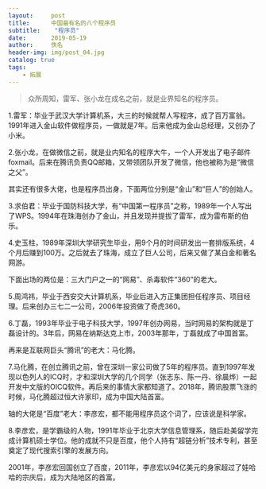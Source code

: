 ```yaml
---
layout:     post
title:      中国最有名的八个程序员
subtitle:    "程序员"
date:       2019-05-19
author:     佚名
header-img: img/post_04.jpg
catalog: true
tags:
    - 拓展
---
```


>众所周知，雷军、张小龙在成名之前，就是业界知名的程序员。

1.雷军：毕业于武汉大学计算机系，大三的时候就帮人写程序，成了百万富翁。1991年进入金山软件做程序员，一做就是7年。后来他成为金山总经理，又创办了小米。

2.张小龙，在做微信之前，就是业内知名的程序大牛，一个人开发出了电子邮件foxmail。后来在腾讯负责QQ邮箱，又带领团队开发了微信，他也被称为是“微信之父”。

其实还有很多大佬，也是程序员出身，下面两位分别是“金山”和“巨人”的创始人。

3.求伯君：毕业于国防科技大学，有“中国第一程序员”之称，1989年一个人写出了WPS。1994年在珠海创办了金山，并且发现并提拔了雷军，成为雷布斯的伯乐。

4.史玉柱，1989年深圳大学研究生毕业，用9个月的时间研发出一套排版系统，4个月后赚到100万。之后就去了珠海，成立了巨人公司，后来又做了某白金和著名网游。

下面出场的两位是：三大门户之一的“网易”、杀毒软件“360”的老大。

5.周鸿祎，毕业于西安交大计算机系，毕业后进入方正集团担任程序员、项目经理。后来创办三七二一公司，2006年投资做了奇虎360。

6.丁磊，1993年毕业于电子科技大学，1997年创办网易，当时网易的架构就是丁磊设计的。3年后，网易在纳斯达克上市，2003年那年，丁磊就成了中国首富。


再来是互联网巨头“腾讯”的老大：马化腾。

7.马化腾，在创立腾讯之前，曾在深圳一家公司做了5年的程序员。直到1997年发现以色列人的ICQ时，才和深圳大学的几个同学（张志东、陈一丹、徐晨烨）一起开发中文版的OICQ软件。再后来的事情大家都知道了。2018年，腾讯股票飞涨的时候，马化腾超过恒大许家印，成为中国大陆首富。


轴的大佬是“百度”老大：李彦宏，都不能用程序员这个词了，应该说是科学家。

8.李彦宏，是学霸级的人物，1991年毕业于北京大学信息管理系，随后赴美留学完成计算机硕士学位。他的成就不只是百度，他个人持有“超链分析”技术专利，甚至奠定了现代搜索引擎的发展方向。

2001年，李彦宏回国创立了百度，2011年，李彦宏以94亿美元的身家超过了娃哈哈的宗庆后，成为大陆地区的首富。

